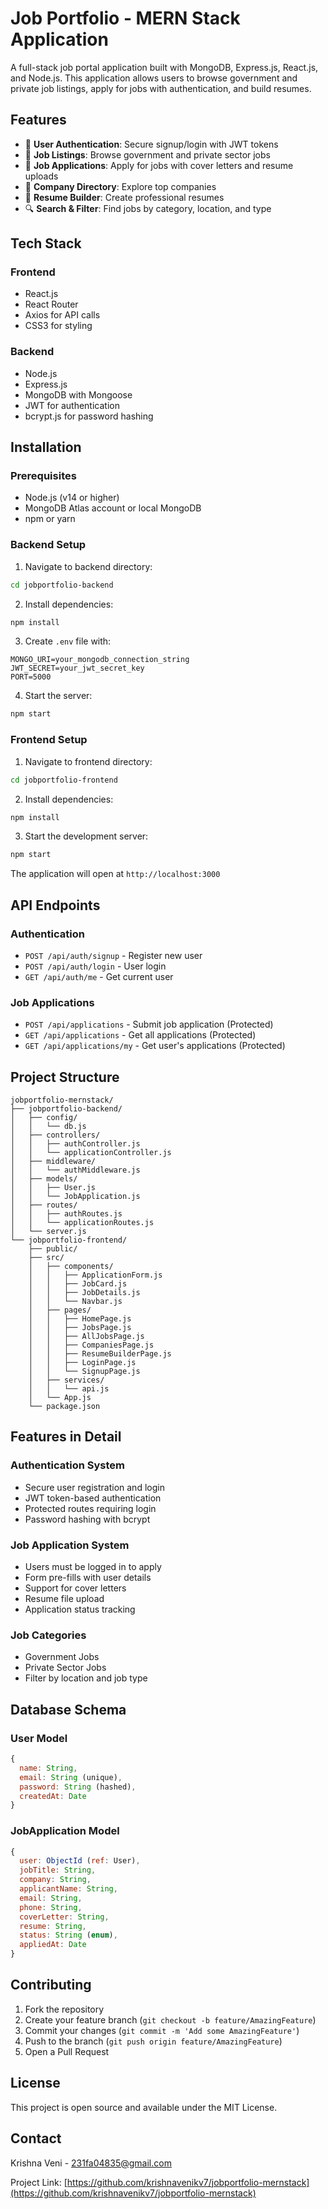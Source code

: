 # Job Portfolio - MERN Stack Application

A full-stack job portal application built with MongoDB, Express.js, React.js, and Node.js. This application allows users to browse government and private job listings, apply for jobs with authentication, and build resumes.

## Features

- 🔐 **User Authentication**: Secure signup/login with JWT tokens
- 💼 **Job Listings**: Browse government and private sector jobs
- 📝 **Job Applications**: Apply for jobs with cover letters and resume uploads
- 🏢 **Company Directory**: Explore top companies
- 📄 **Resume Builder**: Create professional resumes
- 🔍 **Search & Filter**: Find jobs by category, location, and type

## Tech Stack

### Frontend
- React.js
- React Router
- Axios for API calls
- CSS3 for styling

### Backend
- Node.js
- Express.js
- MongoDB with Mongoose
- JWT for authentication
- bcrypt.js for password hashing

## Installation

### Prerequisites
- Node.js (v14 or higher)
- MongoDB Atlas account or local MongoDB
- npm or yarn

### Backend Setup

1. Navigate to backend directory:
```bash
cd jobportfolio-backend
```

2. Install dependencies:
```bash
npm install
```

3. Create `.env` file with:
```
MONGO_URI=your_mongodb_connection_string
JWT_SECRET=your_jwt_secret_key
PORT=5000
```

4. Start the server:
```bash
npm start
```

### Frontend Setup

1. Navigate to frontend directory:
```bash
cd jobportfolio-frontend
```

2. Install dependencies:
```bash
npm install
```

3. Start the development server:
```bash
npm start
```

The application will open at `http://localhost:3000`

## API Endpoints

### Authentication
- `POST /api/auth/signup` - Register new user
- `POST /api/auth/login` - User login
- `GET /api/auth/me` - Get current user

### Job Applications
- `POST /api/applications` - Submit job application (Protected)
- `GET /api/applications` - Get all applications (Protected)
- `GET /api/applications/my` - Get user's applications (Protected)

## Project Structure

```
jobportfolio-mernstack/
├── jobportfolio-backend/
│   ├── config/
│   │   └── db.js
│   ├── controllers/
│   │   ├── authController.js
│   │   └── applicationController.js
│   ├── middleware/
│   │   └── authMiddleware.js
│   ├── models/
│   │   ├── User.js
│   │   └── JobApplication.js
│   ├── routes/
│   │   ├── authRoutes.js
│   │   └── applicationRoutes.js
│   └── server.js
└── jobportfolio-frontend/
    ├── public/
    ├── src/
    │   ├── components/
    │   │   ├── ApplicationForm.js
    │   │   ├── JobCard.js
    │   │   ├── JobDetails.js
    │   │   └── Navbar.js
    │   ├── pages/
    │   │   ├── HomePage.js
    │   │   ├── JobsPage.js
    │   │   ├── AllJobsPage.js
    │   │   ├── CompaniesPage.js
    │   │   ├── ResumeBuilderPage.js
    │   │   ├── LoginPage.js
    │   │   └── SignupPage.js
    │   ├── services/
    │   │   └── api.js
    │   └── App.js
    └── package.json
```

## Features in Detail

### Authentication System
- Secure user registration and login
- JWT token-based authentication
- Protected routes requiring login
- Password hashing with bcrypt

### Job Application System
- Users must be logged in to apply
- Form pre-fills with user details
- Support for cover letters
- Resume file upload
- Application status tracking

### Job Categories
- Government Jobs
- Private Sector Jobs
- Filter by location and job type

## Database Schema

### User Model
```javascript
{
  name: String,
  email: String (unique),
  password: String (hashed),
  createdAt: Date
}
```

### JobApplication Model
```javascript
{
  user: ObjectId (ref: User),
  jobTitle: String,
  company: String,
  applicantName: String,
  email: String,
  phone: String,
  coverLetter: String,
  resume: String,
  status: String (enum),
  appliedAt: Date
}
```

## Contributing

1. Fork the repository
2. Create your feature branch (`git checkout -b feature/AmazingFeature`)
3. Commit your changes (`git commit -m 'Add some AmazingFeature'`)
4. Push to the branch (`git push origin feature/AmazingFeature`)
5. Open a Pull Request

## License

This project is open source and available under the MIT License.

## Contact

Krishna Veni - 231fa04835@gmail.com

Project Link: [https://github.com/krishnavenikv7/jobportfolio-mernstack](https://github.com/krishnavenikv7/jobportfolio-mernstack)
